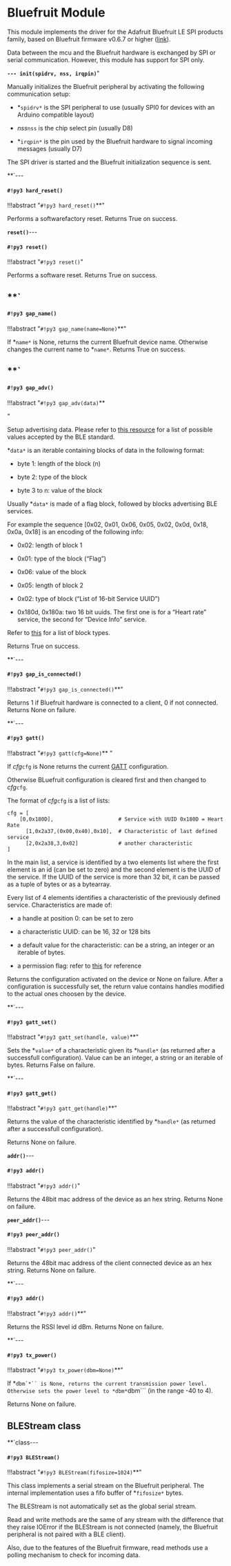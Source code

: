 # Bluefruit Module

This module implements the driver for the Adafruit Bluefruit LE SPI products family, based on Bluefruit firmware v0.6.7 or higher ([link](https://www.adafruit.com/products/2746)).

Data between the mcu and the Bluefruit hardware is exchanged by SPI or serial communication. However, this module has support for SPI only.

**`---
init(spidrv, nss, irqpin)`**"

Manually initializes the Bluefruit peripheral by activating the following communication setup:


* *```spidrv*``` is the SPI peripheral to use (usually SPI0 for devices with an Arduino compatible layout)


* *nss*```nss``` is the chip select pin (usually D8)


* *```irqpin*``` is the pin used by the Bluefruit hardware to signal incoming messages (usually D7)

The SPI driver is started and the Bluefruit initialization sequence is sent.


**`---
#### `#!py3 hard_reset()`

!!!abstract "`#!py3 hard_reset()`**"

Performs a softwarefactory reset. Returns True on success.


**`reset()`**---
#### `#!py3 reset()`

!!!abstract "`#!py3 reset()`"

Performs a software reset. Returns True on success.

**`
---
#### `#!py3 gap_name()`

!!!abstract "`#!py3 gap_name(name=None)`**"

If *```name*``` is None, returns the current Bluefruit device name. Otherwise changes the current name to *```name*```.
Returns True on success.

**`
---
#### `#!py3 gap_adv()`

!!!abstract "`#!py3 gap_adv(data)`**

"

Setup advertising data. Please refer to [this resource](https://www.bluetooth.org/DocMan/handlers/DownloadDoc.ashx?doc_id=302735&_ga=1.4683440.245686596.1452259520) for 
a list of possible values accepted by the BLE standard.

*```data*``` is an iterable containing blocks of data in the following format:


* byte 1: length of the block (n)


* byte 2: type of the block


* byte 3 to n: value of the block

Usually *```data*``` is made of a flag block, followed by blocks advertising BLE services.

For example the sequence [0x02, 0x01, 0x06, 0x05, 0x02, 0x0d, 0x18, 0x0a, 0x18] is an encoding of the following info:


* 0x02: length of block 1


* 0x01: type of the block (“Flag”)


* 0x06: value of the block


* 0x05: length of block 2


* 0x02: type of block (“List of 16-bit Service UUID”)


* 0x180d, 0x180a: two 16 bit uuids. The first one is for a “Heart rate” service, the second for “Device Info” service.

Refer to [this](https://www.bluetooth.org/en-us/specification/assigned-numbers/generic-access-profile) for a list of block types.

Returns True on success.


**`---
#### `#!py3 gap_is_connected()`

!!!abstract "`#!py3 gap_is_connected()`**"

Returns 1 if Bluefruit hardware is connected to a client, 0 if not connected. Returns None on failure.


**`---
#### `#!py3 gatt()`

!!!abstract "`#!py3 gatt(cfg=None)`**
"

If *cfg*```cfg``` is None returns the current [GATT](https://learn.adafruit.com/introduction-to-bluetooth-low-energy/gatt) configuration.

Otherwise BLuefruit configuration is cleared first and then changed to *cfg*```cfg```.

The format of *cfg*```cfg``` is a list of lists:

```
cfg = [
    [0,0x180D],                     # Service with UUID 0x180D = Heart Rate
      [1,0x2a37,(0x00,0x40),0x10],  # Characteristic of last defined service
      [2,0x2a38,3,0x02]             # another characteristic
]
```

In the main list, a service is identified by a two elements list where the first element is an id (can be set to zero)
and the second element is the UUID of the service. If the UUID of the service is more than 32 bit, it can be passed as a tuple of bytes or as a bytearray.

Every list of 4 elements identifies a characteristic of the previously defined service. Characteristics are made of:


* a handle at position 0: can be set to zero


* a characteristic UUID: can be 16, 32 or 128 bits


* a default value for the characteristic: can be a string, an integer or an iterable of bytes.


* a permission flag: refer to [this](https://learn.adafruit.com/introducing-the-adafruit-bluefruit-spi-breakout/ble-gatt) for reference

Returns the configuration activated on the device or None on failure. After a configuration is successfully set, the return value 
contains handles modified to the actual ones choosen by the device.


**`---
#### `#!py3 gatt_set()`

!!!abstract "`#!py3 gatt_set(handle, value)`**"

Sets the *```value*``` of a characteristic given its *```handle*``` (as returned after a successfull configuration). Value can be an integer, a string or an iterable of bytes.
Returns False on failure.


**`---
#### `#!py3 gatt_get()`

!!!abstract "`#!py3 gatt_get(handle)`**"

Returns the value of the characteristic identified by *```handle*``` (as returned after a successfull configuration).

Returns None on failure.


**`addr()`**---
#### `#!py3 addr()`

!!!abstract "`#!py3 addr()`"

Returns the 48bit mac address of the device as an hex string. Returns None on failure.


**`peer_addr()`**---
#### `#!py3 peer_addr()`

!!!abstract "`#!py3 peer_addr()`"

Returns the 48bit mac address of the client connected device as an hex string. Returns None on failure.


**`---
#### `#!py3 addr()`

!!!abstract "`#!py3 addr()`**"

Returns the RSSI level id dBm. Returns None on failure.


**`---
#### `#!py3 tx_power()`

!!!abstract "`#!py3 tx_power(dbm=None)`**"

If *```dbm`*`` is None, returns the current transmission power level. Otherwise sets the power level to *dbm*```dbm``` (in the range -40 to 4).

Returns None on failure.

## BLEStream class


**`class---
#### `#!py3 BLEStream()`

!!!abstract "`#!py3 BLEStream(fifosize=1024)`**"

This class implements a serial stream on the Bluefruit peripheral. The internal implementation uses
a fifo buffer of *```fifosize*``` bytes.

The BLEStream is not automatically set as the global serial stream.

Read and write methods are the same of any stream with the difference that they raise IOError if the BLEStream is
not connected (namely, the Bluefruit peripheral is not paired with a BLE client).

Also, due to the features of the Bluefruit firmware, read methods use a polling mechanism to check for incoming data.
<!--stackedit_data:
eyJoaXN0b3J5IjpbNzY3MzA1MTA5LC02MTMxMzg5MjEsLTE1MD
UwNjA3MDcsMTg1NzU4OTczLDMwNTkwNTUwMF19
-->